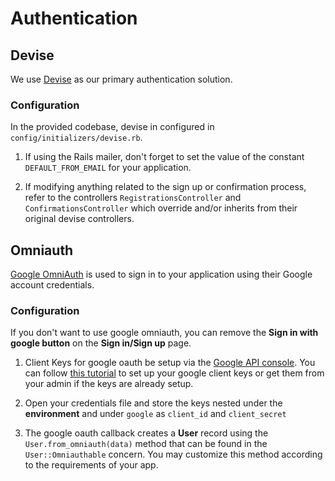 # Authentication

## Devise

We use [Devise](https://github.com/heartcombo/devise) as our primary authentication solution.

### Configuration

In the provided codebase, devise in configured in `config/initializers/devise.rb`.

1. If using the Rails mailer, don't forget to set the value of the constant `DEFAULT_FROM_EMAIL` for your application.

2. If modifying anything related to the sign up or confirmation process, refer to the controllers `RegistrationsController` and `ConfirmationsController` which override and/or inherits from their original devise controllers.

## Omniauth

[Google OmniAuth](https://github.com/zquestz/omniauth-google-oauth2) is used to sign in to your application using their Google account credentials.

### Configuration

If you don't want to use google omniauth, you can remove the **Sign in with google button** on the **Sign in/Sign up** page.

1. Client Keys for google oauth be setup via the [Google API console](https://console.developers.google.com/). You can follow [this tutorial](https://fwuensche.medium.com/how-to-use-google-oauth-on-rails-c6e07047e4fb) to set up your google client keys or get them from your admin if the keys are already setup.

2. Open your credentials file and store the keys nested under the **environment** and under `google` as `client_id` and `client_secret`

3. The google oauth callback creates a **User** record using the `User.from_omniauth(data)` method that can be found in the `User::Omniauthable` concern. You may customize this method according to the requirements of your app.
